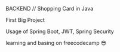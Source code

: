 BACKEND // Shopping Card in Java

First Big Project

Usage of Spring Boot, JWT, Spring Security

learning and basing on freecodecamp
😎
